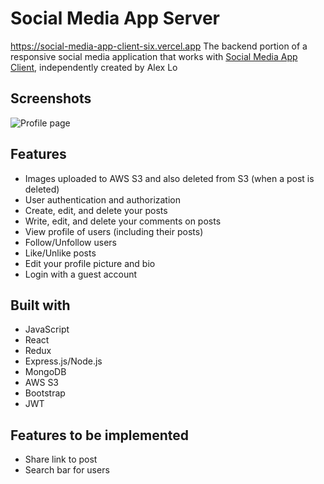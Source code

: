 # Social Media App Server
https://social-media-app-client-six.vercel.app
The backend portion of a responsive social media application that works with [Social Media App Client](https://github.com/97alexlo/social-media-app-client), independently created by Alex Lo

## Screenshots
![Profile page](https://imgur.com/YraCDWl)

## Features
* Images uploaded to AWS S3 and also deleted from S3 (when a post is deleted)
* User authentication and authorization
* Create, edit, and delete your posts
* Write, edit, and delete your comments on posts
* View profile of users (including their posts)
* Follow/Unfollow users
* Like/Unlike posts
* Edit your profile picture and bio
* Login with a guest account

## Built with
* JavaScript
* React
* Redux
* Express.js/Node.js
* MongoDB
* AWS S3
* Bootstrap
* JWT

## Features to be implemented
* Share link to post
* Search bar for users